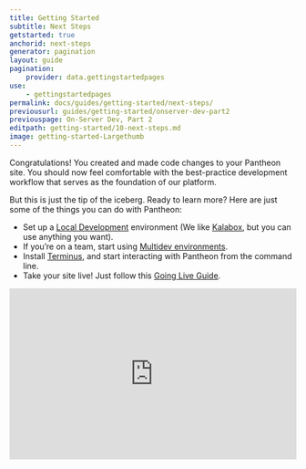 ```yaml
---
title: Getting Started
subtitle: Next Steps
getstarted: true
anchorid: next-steps
generator: pagination
layout: guide
pagination:
    provider: data.gettingstartedpages
use:
    - gettingstartedpages
permalink: docs/guides/getting-started/next-steps/
previousurl: guides/getting-started/onserver-dev-part2
previouspage: On-Server Dev, Part 2
editpath: getting-started/10-next-steps.md
image: getting-started-Largethumb
---
```


Congratulations! You created and made code changes to your Pantheon site. You should now feel comfortable with the best-practice development workflow that serves as the foundation of our platform.

But this is just the tip of the iceberg. Ready to learn more? Here are just some of the things you can do with Pantheon:

- Set up a [Local Development](/docs/local-development) environment (We like [Kalabox](/docs/kalabox/), but you can use anything you want).
- If you’re on a team, start using [Multidev environments](/docs/multidev).
- Install [Terminus](/docs/terminus), and start interacting with Pantheon from the command line.
- Take your site live! Just follow this [Going Live Guide](/docs/guides/going-live).


<iframe frameborder="0" width="100%" height="300px" src="https://www.getfeedback.com/r/12z1fMzn?page={{page.url}}&topic={{page.categories|last}}"></iframe>
